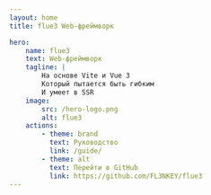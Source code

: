 ```yaml
---
layout: home
title: flue3 Web-фреймворк

hero:
    name: flue3
    text: Web-фреймворк
    tagline: |
        На основе Vite и Vue 3
        Который пытается быть гибким
        И умеет в SSR
    image:
        src: /hero-logo.png
        alt: flue3
    actions:
        - theme: brand
          text: Руководство
          link: /guide/
        - theme: alt
          text: Перейти в GitHub
          link: https://github.com/FL3NKEY/flue3
---
```

